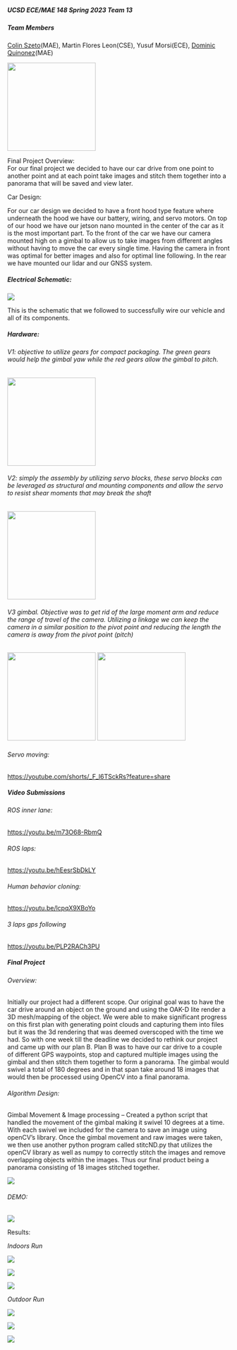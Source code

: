 ##### UCSD ECE/MAE 148 Spring 2023 Team 13


##### Team Members

[Colin Szeto](mailto:cszeto@ucsd.edu)(MAE), Martin Flores Leon(CSE), Yusuf Morsi(ECE), [Dominic Quinonez](mailto:dmquinon@ucsd.edu)(MAE)

<img src="https://lh3.googleusercontent.com/dl7DzsoTw9a-qfMl1YEQDC-yG9jjCdJ40EwMVY6Xo-X-T-P-oFADIdTgrFmx6jXdN7KAQt_WiWOj_6iKuVfvNjJSrhdr6pRwNpFF5qh4bnlSkXnR2RsO0E7QHu8qNZutgJqET8iEisjnQaiqmQ3ErHE" width=200px>


Final Project Overview:  
For our final project we decided to have our car drive from one point to another point and at each point take images and stitch them together into a panorama that will be saved and view later. 

Car Design:

For our car design we decided to have a front hood type feature where underneath the hood we have our battery, wiring, and servo motors. On top of our hood we have our jetson nano mounted in the center of the car as it is the most important part. To the front of the car we have our camera mounted high on a gimbal to allow us to take images from different angles without having to move the car every single time. Having the camera in front was optimal for better images and also for optimal line following. In the rear we have mounted our lidar and our GNSS system.


##### Electrical Schematic: 

![](https://lh3.googleusercontent.com/UGsK9eaaBPQoW64z_iIWD3uI3NEcf9nSjy0ejIT-jly79kv5fTSLtPaIds0mv0si6z_4gqiAbhwvPOrs9T51NE7U6wgT5EEZhMTG0CrZgNnx2ZZbBrTqO2L9NfMnIUKE8uHbW4Yfe54SrZuPsPj4hdU)

This is the schematic that we followed to successfully wire our vehicle and all of its components.


##### Hardware: 


###### _V1: objective to utilize gears for compact packaging. The green gears would help the gimbal yaw while the red gears allow the gimbal to pitch._ 

<img src ="https://lh4.googleusercontent.com/0RMHIJkqZciwBVob0NYr1gFXtRLC5LZYtlYNb-pSV1WIPIbmlwplc5Qno1TL76ua5iTDh5YtWa39Vd82Hx8oVOJKA0AsH36UsfP597Vu8HTkzDNbNMto-1JliEPiIsgWLdxlQF_NguyWSuF4VUbe1zU" width=200px>


###### _V2: simply the assembly by utilizing servo blocks, these servo blocks can be leveraged as structural and mounting components and allow the servo to resist shear moments that may break the shaft_

<img src ="https://lh3.googleusercontent.com/4Nv6weLuFxTgQGlg6jjH9uTrQLoN_ucUuWlshqccugEu4LC_01bDBM2hLvU8K9OSQuZucHufZ-P_rNclfAKTmSDQT7kyX0zyf3Fz67aHEmfa7YAmn_aI591r_zJQUmPIvvZBdq0uxtMBmU5UVjrKJKs" width=200px>


###### _V3 gimbal. Objective was to get rid of the large moment arm and reduce the range of travel of the camera. Utilizing a linkage we can keep the camera in a similar position to the pivot point and reducing the length the camera is away from the pivot point (pitch)_

<img src ="https://lh5.googleusercontent.com/5F3UeZD5NsqNctflSAwpwgtXw9jZk7uCTjZ4pH4IdPYFUfdZs0j86Pz4RmHG589IHXgurGrTl8vAmWWSF7kUdlHxFmmX9fkBLOMU4KUpzMDrWJRlwEyuQg2VHZy2b-YASPmWL7KSwB59KFjkQLmX3s0" width=200p>
<img src ="https://lh3.googleusercontent.com/6fjLonfaabsCnh_nHrkPOaa_paSKUXz_4UDRXkhfWeDmGAMsCC_uvtuVCZ386lBV_Fr1k9Zq9u0FzlVXWHLpo81kfa-4tki3VLDDHyV0onqMXFx6ib91OYTuURrhUWGYKgWZEkomDOlGXwFJGJ2I9Ls" width=200px>


###### _Servo moving:_

<https://youtube.com/shorts/_F_l6TSckRs?feature=share>


##### Video Submissions


###### _ROS inner lane:_ 

<https://youtu.be/m73O68-RbmQ>


###### _ROS laps:_ 

<https://youtu.be/hEesrSbDkLY>


###### _Human behavior cloning:_ 

<https://youtu.be/lcpqX9XBoYo>


###### _3 laps gps following_

<https://youtu.be/PLP2RACh3PU>


##### Final Project


###### _Overview:_ 

Initially our project had a different scope. Our original goal was to have the car drive around an object on the ground and using the OAK-D lite render a 3D mesh/mapping of the object. We were able to make significant progress on this first plan with generating point clouds and capturing them into files but it was the 3d rendering that was deemed overscoped with the time we had. So with one week till the deadline we decided to rethink our project and came up with our plan B. Plan B was to have our car drive to a couple of different GPS waypoints, stop and captured multiple images using the gimbal and then stitch them together to form a panorama. The gimbal would swivel a total of 180 degrees and in that span take around 18 images that would then be processed using OpenCV into a final panorama. 


###### _Algorithm Design:_ 

Gimbal Movement & Image processing – Created a python script that handled the movement of the gimbal making it swivel 10 degrees at a time. With each swivel we included for the camera to save an image using openCV’s library. Once the gimbal movement and raw images were taken, we then use another python program called stitcND.py that utilizes the openCV library as well as numpy to correctly stitch the images and remove overlapping objects within the images. Thus our final product being a panorama consisting of 18 images stitched together. 

![](https://lh6.googleusercontent.com/698d0hlSoYlySs_S9QgBiK1NxxyAnOfl_xcndCdQya_IUxwrJ637aVwiCnpcBJ4pnWqum849n96Bu3KIxC1giVCh4hoL3LI_Z4kCcEwIqJ659qeKl6osFzZrJJlT1oADAyn3smkCMabRR5l4wM4oVgk)


###### _DEMO:_ 

![](https://youtu.be/wOdJzO9YFwA)


Results: 

_Indoors Run_

![](https://lh3.googleusercontent.com/6PNPa1cjwmaSy7XqOmKdq_rk-HXxWKioTsWK0a9XKgECeo6L4DlY4ZrQzrXIc_gnctYv8zpK0G36lyar9_MomfiS7AmY_rgemIs0guhvolcGDSHoNl9GPKNusLKgJs-EXUjiG31BpaEIEKeDZNuo_YA)

![](https://lh5.googleusercontent.com/SdzjxxhawaRsoG9PvOXaX_Cjm816sB36e9ByEjXciIpYeL3KPzZ-gTnKwUFrLvpq_Vd3GtTXjIRTqIJ5tzh4qfBOv_pnsEd8ZF3jhbU7Fmt48rTxE9wwEez9Z3MR-SNGrx-9YmtZJE0VTEJnyMk3nww)

![](https://lh5.googleusercontent.com/De64uNRnpMaYpLp4L8TH7IF-6aYm1w15fsmxTSqmPcD85FAsbQUDwMxBkj2Gc2E-5jYUG7y71qv22iKza2MLLmionc92iEQvydO0FfWSvHeh1cupNIKptTYpOAS3dcJSIjnsE60VUBPmkXkNS6mxPoQ)

_Outdoor Run_ 

![](https://lh6.googleusercontent.com/SLy1IAtqFmlvoS_lg8jvKIr0PmxZZ9NEjssI5Mi-mqfb2KGRKUMC3DBd7ccn5Q4hbcFbVquf1bmj8PB9H9CIIBP8Qev0dGR4p_MMBom3grbohgHqq3x_6MAU4WAtiO5ns4ed3bLv1Wgg8yXVl8Wp0bw)

![](https://lh6.googleusercontent.com/MNKSXHjGxZ31T7oMhLy30mFaVnAX2iNKJN-FnpXSruSrl7JKc0N8Yf0U9XX6lv2T-97K_50rjniNeBRUadh2LoDHMhQJuYfBfXE-HjCfB36MoDsMeS3RejyHoX1pZ20WOsNxAMCard4VODLOs2prYg8)

![](https://lh6.googleusercontent.com/Q70LiGDRXfvMDy4zurNtcbXIQmHlGQeB31lbScWJyQ091KHhdo90vRL7H7TtXbMn99d1mHFL8vWGHiZHzGBaUofR_LfDGvUexzyi-uiPtmlGFpjvOXE8CVpmNxR1ZSM3CMhRCDwy7nsxZhEic97OzCU)
  </div>
